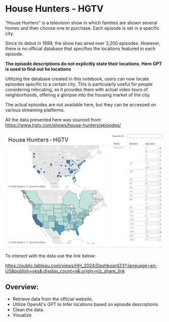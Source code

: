 # House Hunters - HGTV

"House Hunters" is a television show in which families are shown several homes and then choose one to purchase. Each episode is set in a specific city.

Since its debut in 1999, the show has aired over 3,200 episodes. However, there is no official database that specifies the locations featured in each episode. 

**The episode descriptions do not explicitly state their locations. Here GPT is used to find out he locations**

Utilizing the database created in this notebook, users can now locate episodes specific to a certain city. This is particularly useful for people considering relocating, as it provides them with actual video tours of neighborhoods, offering a glimpse into the housing market of the city.

The actual episodes are not available here, but they can be accessed on various streaming platforms.

All the data presented here was sourced from: https://www.hgtv.com/shows/house-hunters/episodes/


![House Hunters Map](Map_2.jpg)

To interect with the data use the link below:

https://public.tableau.com/views/HH_2024/Dashboard23?:language=en-US&publish=yes&:display_count=n&:origin=viz_share_link

## Overview:
- Retrieve data from the official website.
- Utilize OpenAI's GPT to Infer locations based on episode descriptions.
- Clean the data.
- Visualize.
